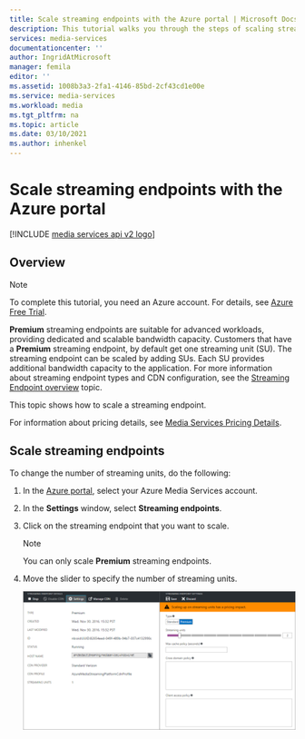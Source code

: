 ```yaml
---
title: Scale streaming endpoints with the Azure portal | Microsoft Docs
description: This tutorial walks you through the steps of scaling streaming endpoints with the Azure portal.
services: media-services
documentationcenter: ''
author: IngridAtMicrosoft
manager: femila
editor: ''
ms.assetid: 1008b3a3-2fa1-4146-85bd-2cf43cd1e00e
ms.service: media-services
ms.workload: media
ms.tgt_pltfrm: na
ms.topic: article
ms.date: 03/10/2021
ms.author: inhenkel
---
```

# Scale streaming endpoints with the Azure portal

[!INCLUDE [media services api v2 logo](./includes/v2-hr.md)]

## Overview

> [!NOTE]
> To complete this tutorial, you need an Azure account. For details, see [Azure Free Trial](https://azure.microsoft.com/pricing/free-trial/). 
> 
> 

**Premium** streaming endpoints are suitable for advanced workloads, providing dedicated and scalable bandwidth capacity. Customers that have a **Premium** streaming endpoint, by default get one streaming unit (SU). The streaming endpoint can be scaled by adding SUs. Each SU provides additional bandwidth capacity to the application. For more information about streaming endpoint types and CDN configuration, see the [Streaming Endpoint overview](media-services-streaming-endpoints-overview.md) topic.
 
This topic shows how to scale a streaming endpoint.

For information about pricing details, see [Media Services Pricing Details](https://azure.microsoft.com/pricing/details/media-services/).

## Scale streaming endpoints

To change the number of streaming units, do the following:

1. In the [Azure portal](https://portal.azure.com/), select your Azure Media Services account.
2. In the **Settings** window, select **Streaming endpoints**.
3. Click on the streaming endpoint that you want to scale. 

	> [!NOTE] 
	> You can only scale **Premium** streaming endpoints.

4. Move the slider to specify the number of streaming units.

	![Streaming endpoint](./media/media-services-portal-manage-streaming-endpoints/media-services-manage-streaming-endpoints3.png)

